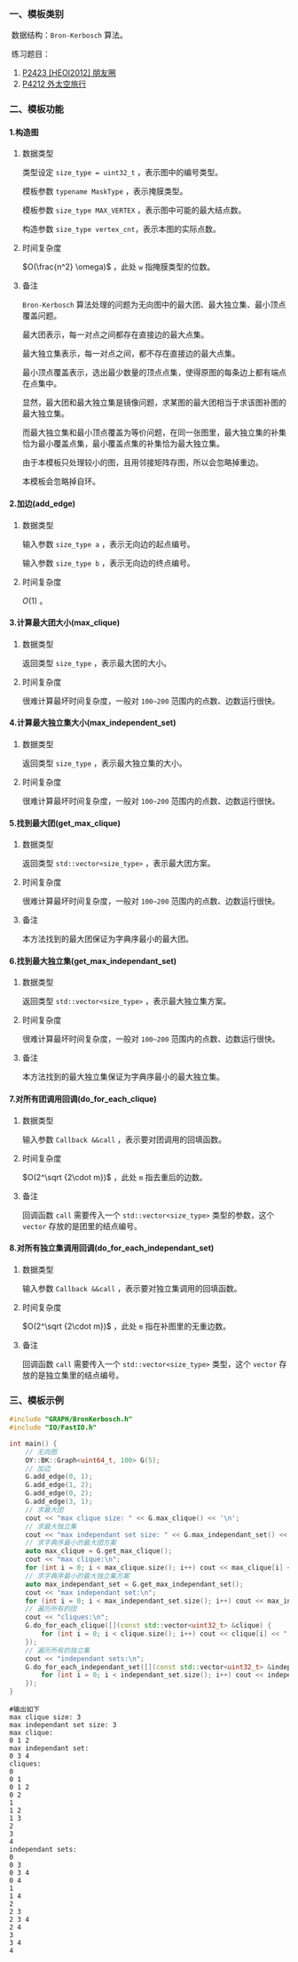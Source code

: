 ### 一、模板类别

​	数据结构：`Bron-Kerbosch` 算法。

​	练习题目：

1. [P2423 [HEOI2012] 朋友圈](https://www.luogu.com.cn/problem/P2423)
2. [P4212 外太空旅行](https://www.luogu.com.cn/problem/P4212)


### 二、模板功能

#### 1.构造图

1. 数据类型

   类型设定 `size_type = uint32_t` ，表示图中的编号类型。

   模板参数 `typename MaskType` ，表示掩膜类型。

   模板参数 `size_type MAX_VERTEX` ，表示图中可能的最大结点数。

   构造参数 `size_type vertex_cnt`​ ，表示本图的实际点数。

2. 时间复杂度

   $O(\frac{n^2} \omega)$ ，此处 `w` 指掩膜类型的位数。

3. 备注

   `Bron-Kerbosch` 算法处理的问题为无向图中的最大团、最大独立集、最小顶点覆盖问题。

   最大团表示，每一对点之间都存在直接边的最大点集。
   
   最大独立集表示，每一对点之间，都不存在直接边的最大点集。

   最小顶点覆盖表示，选出最少数量的顶点点集，使得原图的每条边上都有端点在点集中。
   
   显然，最大团和最大独立集是镜像问题，求某图的最大团相当于求该图补图的最大独立集。
   
   而最大独立集和最小顶点覆盖为等价问题，在同一张图里，最大独立集的补集恰为最小覆盖点集，最小覆盖点集的补集恰为最大独立集。
   
   由于本模板只处理较小的图，且用邻接矩阵存图，所以会忽略掉重边。
   
   本模板会忽略掉自环。
   

#### 2.加边(add_edge)

1. 数据类型

   输入参数 `size_type a`​ ，表示无向边的起点编号。

   输入参数 `size_type b` ，表示无向边的终点编号。

2. 时间复杂度

   $O(1)$ 。


#### 3.计算最大团大小(max_clique)

1. 数据类型

   返回类型 `size_type` ，表示最大团的大小。

2. 时间复杂度

   很难计算最坏时间复杂度，一般对 `100~200` 范围内的点数、边数运行很快。

#### 4.计算最大独立集大小(max_independent_set)

1. 数据类型

   返回类型 `size_type` ，表示最大独立集的大小。

2. 时间复杂度

   很难计算最坏时间复杂度，一般对 `100~200` 范围内的点数、边数运行很快。

#### 5.找到最大团(get_max_clique)

1. 数据类型

   返回类型 `std::vector<size_type>` ，表示最大团方案。

2. 时间复杂度

   很难计算最坏时间复杂度，一般对 `100~200` 范围内的点数、边数运行很快。

3. 备注

   本方法找到的最大团保证为字典序最小的最大团。

#### 6.找到最大独立集(get_max_independant_set)

1. 数据类型

   返回类型 `std::vector<size_type>` ，表示最大独立集方案。

2. 时间复杂度

   很难计算最坏时间复杂度，一般对 `100~200` 范围内的点数、边数运行很快。

3. 备注

   本方法找到的最大独立集保证为字典序最小的最大独立集。

#### 7.对所有团调用回调(do_for_each_clique)

1. 数据类型

   输入参数 `Callback &&call` ，表示要对团调用的回填函数。

2. 时间复杂度

    $O(2^\sqrt {2\cdot m})$ ，此处 `m` 指去重后的边数。

3. 备注

   回调函数 `call` 需要传入一个 `std::vector<size_type>` 类型的参数，这个 `vector` 存放的是团里的结点编号。

#### 8.对所有独立集调用回调(do_for_each_independant_set)

1. 数据类型

   输入参数 `Callback &&call` ，表示要对独立集调用的回填函数。

2. 时间复杂度

    $O(2^\sqrt {2\cdot m})$ ，此处 `m` 指在补图里的无重边数。

3. 备注

   回调函数 `call` 需要传入一个 `std::vector<size_type>` 类型，这个 `vector` 存放的是独立集里的结点编号。

### 三、模板示例

```c++
#include "GRAPH/BronKerbosch.h"
#include "IO/FastIO.h"

int main() {
    // 无向图
    OY::BK::Graph<uint64_t, 100> G(5);
    // 加边
    G.add_edge(0, 1);
    G.add_edge(1, 2);
    G.add_edge(0, 2);
    G.add_edge(3, 1);
    // 求最大团
    cout << "max clique size: " << G.max_clique() << '\n';
    // 求最大独立集
    cout << "max independant set size: " << G.max_independant_set() << '\n';
    // 求字典序最小的最大团方案
    auto max_clique = G.get_max_clique();
    cout << "max clique:\n";
    for (int i = 0; i < max_clique.size(); i++) cout << max_clique[i] << " \n"[i == max_clique.size() - 1];
    // 求字典序最小的最大独立集方案
    auto max_independant_set = G.get_max_independant_set();
    cout << "max independant set:\n";
    for (int i = 0; i < max_independant_set.size(); i++) cout << max_independant_set[i] << " \n"[i == max_independant_set.size() - 1];
    // 遍历所有的团
    cout << "cliques:\n";
    G.do_for_each_clique([](const std::vector<uint32_t> &clique) {
        for (int i = 0; i < clique.size(); i++) cout << clique[i] << " \n"[i == clique.size() - 1];
    });
    // 遍历所有的独立集
    cout << "independant sets:\n";
    G.do_for_each_independant_set([](const std::vector<uint32_t> &independant_set) {
        for (int i = 0; i < independant_set.size(); i++) cout << independant_set[i] << " \n"[i == independant_set.size() - 1];
    });
}
```

```
#输出如下
max clique size: 3
max independant set size: 3
max clique:
0 1 2
max independant set:
0 3 4
cliques:
0
0 1
0 1 2
0 2
1
1 2
1 3
2
3
4
independant sets:
0
0 3
0 3 4
0 4
1
1 4
2
2 3
2 3 4
2 4
3
3 4
4

```

